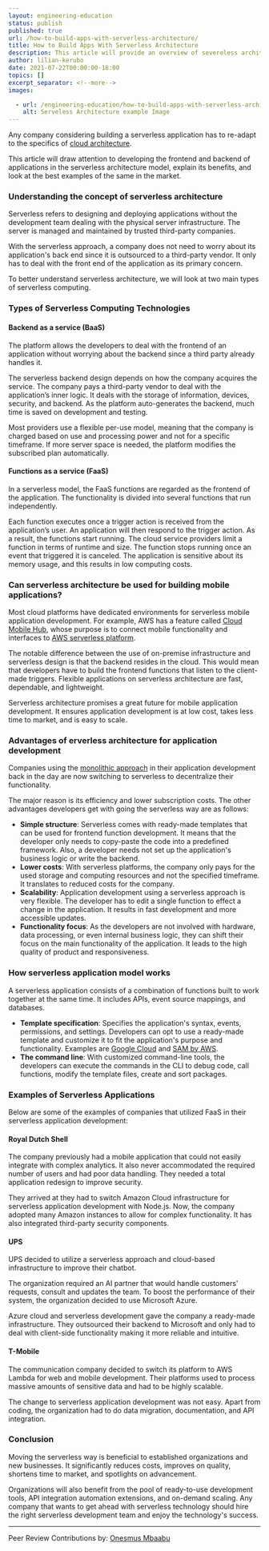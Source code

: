 ```yaml
---
layout: engineering-education
status: publish
published: true
url: /how-to-build-apps-with-serverless-architecture/
title: How to Build Apps With Serverless Architecture
description: This article will provide an overview of severeless architecture and explain how it can be used in application development. It will also explain its advantages and provide examples of some popular serverless applications. 
author: lilian-kerubo
date: 2021-07-22T00:00:00-18:00
topics: []
excerpt_separator: <!--more-->
images:

  - url: /engineering-education/how-to-build-apps-with-serverless-architecture/hero.jpg
    alt: Serveless Architecture example Image
---
```

Any company considering building a serverless application has to re-adapt to the specifics of [cloud architecture](https://www.hcltech.com/technology-qa/what-is-cloud-architecture).
<!--more-->
This article will draw attention to developing the frontend and backend of applications in the serverless architecture model, explain its benefits, and look at the best examples of the same in the market.

### Understanding the concept of serverless architecture
Serverless refers to designing and deploying applications without the development team dealing with the physical server infrastructure. The server is managed and maintained by trusted third-party companies.

With the serverless approach, a company does not need to worry about its application's back end since it is outsourced to a third-party vendor. It only has to deal with the front end of the application as its primary concern.

To better understand serverless architecture, we will look at two main types of serverless computing.

### Types of Serverless Computing Technologies
#### Backend as a service (BaaS)
The platform allows the developers to deal with the frontend of an application without worrying about the backend since a third party already handles it.

The serverless backend design depends on how the company acquires the service. The company pays a third-party vendor to deal with the application’s inner logic. It deals with the storage of information, devices, security, and backend. As the platform auto-generates the backend, much time is saved on development and testing.

Most providers use a flexible per-use model, meaning that the company is charged based on use and processing power and not for a specific timeframe. If more server space is needed, the platform modifies the subscribed plan automatically.

#### Functions as a service (FaaS)
In a serverless model, the FaaS functions are regarded as the frontend of the application. The functionality is divided into several functions that run independently.

Each function executes once a trigger action is received from the application’s user. An application will then respond to the trigger action. As a result, the functions start running. The cloud service providers limit a function in terms of runtime and size. The function stops running once an event that triggered it is canceled. The application is sensitive about its memory usage, and this results in low computing costs.

### Can serverless architecture be used for building mobile applications?
Most cloud platforms have dedicated environments for serverless mobile application development. For example, AWS has a feature called [Cloud Mobile Hub](https://aws.amazon.com/ru/blogs/compute/build-serverless-applications-in-aws-mobile-hub/), whose purpose is to connect mobile functionality and interfaces to [AWS serverless platform](https://aws.amazon.com/serverless/).

The notable difference between the use of on-premise infrastructure and serverless design is that the backend resides in the cloud. This would mean that developers have to build the frontend functions that listen to the client-made triggers. Flexible applications on serverless architecture are fast, dependable, and lightweight.

Serverless architecture promises a great future for mobile application development. It ensures application development is at low cost, takes less time to market, and is easy to scale.

### Advantages of erverless architecture for application development
Companies using the [monolithic approach](https://medium.com/koderlabs/introduction-to-monolithic-architecture-and-microservices-architecture) in their application development back in the day are now switching to serverless to decentralize their functionality.

The major reason is its efficiency and lower subscription costs. The other advantages developers get with going the serverless way are as follows:

- **Simple structure**: Serverless comes with ready-made templates that can be used for frontend function development. It means that the developer only needs to copy-paste the code into a predefined framework. Also, a developer needs not set up the application's business logic or write the backend.
- **Lower costs**: With serverless platforms, the company only pays for the used storage and computing resources and not the specified timeframe. It translates to reduced costs for the company.
- **Scalability**: Application development using a serverless approach is very flexible. The developer has to edit a single function to effect a change in the application. It results in fast development and more accessible updates.
- **Functionality focus**: As the developers are not involved with hardware, data processing, or even internal business logic, they can shift their focus on the main functionality of the application. It leads to the high quality of product and responsiveness.

### How serverless application model works
A serverless application consists of a combination of functions built to work together at the same time. It includes APIs, event source mappings, and databases.

- **Template specification**: Specifies the application's syntax, events, permissions, and settings. Developers can opt to use a ready-made template and customize it to fit the application's purpose and functionality. Examples are [Google Cloud](https://cloud.google.com/serverless) and [SAM by AWS](https://docs.aws.amazon.com/serverless-application-model/latest/developerguide/sam-specification.html).
- **The command line**: With customized command-line tools, the developers can execute the commands in the CLI to debug code, call functions, modify the template files, create and sort packages.

### Examples of Serverless Applications
Below are some of the examples of companies that utilized FaaS in their serverless application development:

#### Royal Dutch Shell
The company previously had a mobile application that could not easily integrate with complex analytics. It also never accommodated the required number of users and had poor data handling. They needed a total application redesign to improve security.

They arrived at they had to switch Amazon Cloud infrastructure for serverless application development with Node.js. Now, the company adopted many Amazon instances to allow for complex functionality. It has also integrated third-party security components.

#### UPS
UPS decided to utilize a serverless approach and cloud-based infrastructure to improve their chatbot.

The organization required an AI partner that would handle customers' requests, consult and updates the team. To boost the performance of their system, the organization decided to use Microsoft Azure.

Azure cloud and serverless development gave the company a ready-made infrastructure. They outsourced their backend to Microsoft and only had to deal with client-side functionality making it more reliable and intuitive.

#### T-Mobile
The communication company decided to switch its platform to AWS Lambda for web and mobile development. Their platforms used to process massive amounts of sensitive data and had to be highly scalable.

The change to serverless application development was not easy. Apart from coding, the organization had to do data migration, documentation, and API integration.

### Conclusion
Moving the serverless way is beneficial to established organizations and new businesses. It significantly reduces costs, improves on quality, shortens time to market, and spotlights on advancement.

Organizations will also benefit from the pool of ready-to-use development tools, API integration automation extensions, and on-demand scaling. Any company that wants to get ahead with serverless technology should hire the right serverless development team and enjoy the technology's success.

---
Peer Review Contributions by: [Onesmus Mbaabu](/engineering-education/authors/onesmus-mbaabu/)
